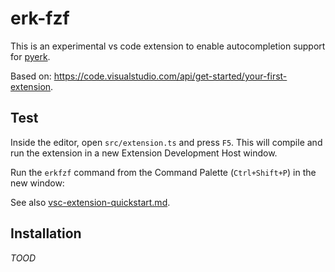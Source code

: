 # erk-fzf

This is an experimental vs code extension to enable autocompletion support for [pyerk](https://github.com/ackrep-org/pyerk-core).

Based on: <https://code.visualstudio.com/api/get-started/your-first-extension>.

## Test


Inside the editor, open `src/extension.ts` and press `F5`. This will compile and run the extension in a new Extension Development Host window.

Run the `erkfzf` command from the Command Palette (`Ctrl+Shift+P`) in the new window:

See also [vsc-extension-quickstart.md](vsc-extension-quickstart.md).


## Installation

*TOOD*
